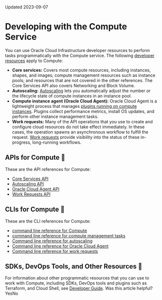 Updated 2023-09-07
# Developing with the Compute Service
You can use Oracle Cloud Infrastructure developer resources to perform tasks programmatically with the Compute service.
The following [developer resources](https://docs.oracle.com/iaas/Content/devtoolshome.htm) apply to Compute:
  * **Core services:** Covers most compute resources, including instances, shapes, and images; compute management resources such as instance pools; and resources that are not covered in the other references. The Core Services API also covers Networking and Block Volume.
  * **Autoscaling:** [Autoscaling](https://docs.oracle.com/en-us/iaas/Content/Compute/Tasks/autoscalinginstancepools.htm#Autoscaling) lets you automatically adjust the number or the lifecycle state of compute instances in an instance pool.
  * **Compute instance agent (Oracle Cloud Agent):** Oracle Cloud Agent is a lightweight process that manages [plugins running on compute instances](https://docs.oracle.com/en-us/iaas/Content/Compute/Tasks/manage-plugins.htm#manage-plugins). Plugins collect performance metrics, install OS updates, and perform other instance management tasks.
  * **Work requests:** Many of the API operations that you use to create and configure cloud resources do not take effect immediately. In these cases, the operation spawns an asynchronous workflow to fulfill the request. [Work requests](https://docs.oracle.com/iaas/Content/General/Concepts/workrequestoverview.htm) provide visibility into the status of these in-progress, long-running workflows.


## APIs for Compute 🔗 
These are the API references for Compute:
  * [Core Services API](https://docs.oracle.com/iaas/api/#/en/iaas/)
  * [Autoscaling API](https://docs.oracle.com/iaas/api/#/en/autoscaling/latest/)
  * [Oracle Cloud Agent API](https://docs.oracle.com/iaas/api/#/en/instanceagent/)
  * [Work Requests API](https://docs.oracle.com/iaas/api/#/en/workrequests/latest/)


## CLIs for Compute 🔗 
These are the CLI references for Compute:
  * [command line reference for Compute](https://docs.oracle.com/iaas/tools/oci-cli/latest/oci_cli_docs/cmdref/compute.html)
  * [command line reference for compute management tasks](https://docs.oracle.com/iaas/tools/oci-cli/latest/oci_cli_docs/cmdref/compute-management.html)
  * [Command line reference for autoscaling](https://docs.oracle.com/iaas/tools/oci-cli/latest/oci_cli_docs/cmdref/autoscaling.html)
  * [Command line reference for Oracle Cloud Agent](https://docs.oracle.com/iaas/tools/oci-cli/latest/oci_cli_docs/cmdref/instance-agent.html)
  * [Command line reference for work requests](https://docs.oracle.com/iaas/tools/oci-cli/latest/oci_cli_docs/cmdref/work-requests.html)


## SDKs, DevOps Tools, and Other Resources 🔗 
For information about other programmatic resources that you can use to work with Compute, including SDKs, DevOps tools and plugins such as Terraform, and Cloud Shell, see [Developer Guide](https://docs.oracle.com/iaas/Content/API/Concepts/devtoolslanding.htm).
Was this article helpful?
YesNo

